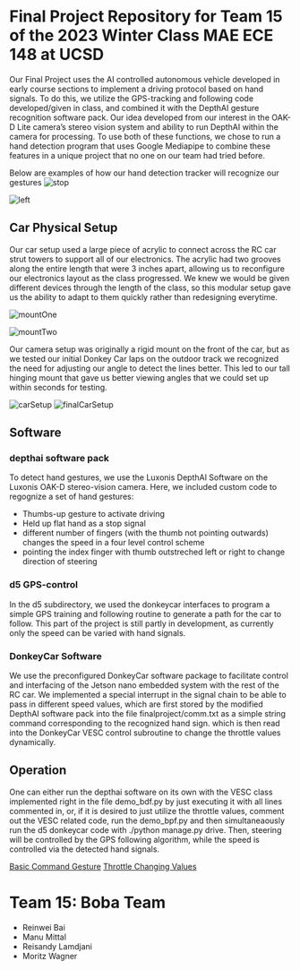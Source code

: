 # Final Project Repository for Team 15 of the 2023 Winter Class MAE ECE 148 at UCSD
Our Final Project uses the AI controlled autonomous vehicle developed in early course sections to implement a driving protocol based on hand signals. To do this, we utilize the GPS-tracking and following code developed/given in class, and combined it with the DepthAI gesture recognition software pack. Our idea developed from our interest in the OAK-D Lite camera’s stereo vision system and ability to run DepthAI within the camera for processing. To use both of these functions, we chose to run a hand detection program that uses Google Mediapipe to combine these features in a unique project that no one on our team had tried before. 

Below are examples of how our hand detection tracker will recognize our gestures
![stop](IMG_8457.png)

![left](IMG_8458.png)

## **Car Physical Setup**
Our car setup used a large piece of acrylic to connect across the RC car strut towers to support all of our electronics. The acrylic had two grooves along the entire length that were 3 inches apart, allowing us to reconfigure our electronics layout as the class progressed. We knew we would be given different devices through the length of the class, so this modular setup gave us the ability to adapt to them quickly rather than redesigning everytime.

![mountOne](mountOne.png)

![mountTwo](mountTwo.png)

Our camera setup was originally a rigid mount on the front of the car, but as we tested our initial Donkey Car laps on the outdoor track we recognized the need for adjusting our angle to detect the lines better. This led to our tall hinging mount that gave us better viewing angles that we could set up within seconds for testing.

![carSetup](carSetup.jpg)
![finalCarSetup](finalCarSetup.jpg)

## **Software**
### depthai software pack
To detect hand gestures, we use the Luxonis DepthAI Software on the Luxonis OAK-D stereo-vision camera. Here, we included custom code to regognize a set of hand gestures: 
- Thumbs-up gesture to activate driving
- Held up flat hand as a stop signal 
- different number of fingers (with the thumb not pointing outwards) changes the speed in a four level control scheme
- pointing the index finger with thumb outstreched left or right to change direction of steering 
### d5 GPS-control
In the d5 subdirectory, we used the donkeycar interfaces to program a simple GPS training and following routine to generate a path for the car to follow. This part of the project is still partly in development, as currently only the speed can be varied with hand signals.
### DonkeyCar Software
We use the preconfigured DonkeyCar software package to facilitate control and interfacing of the Jetson nano embedded system with the rest of the RC car. We implemented a special interrupt in the signal chain to be able to pass in different speed values, which are first stored by the modified DepthAI software pack into the file finalproject/comm.txt as a simple string command corresponding to the recognized hand sign. which is then read into the DonkeyCar VESC control subroutine to change the throttle values dynamically. 
## Operation
One can either run the depthai software on its own with the VESC class implemented right in the file demo_bdf.py by just executing it with all lines commented in, or, if it is desired to just utilize the throttle values, comment out the VESC related code, run the demo_bpf.py and then simultaneaously run the d5 donkeycar code with ./python manage.py drive. Then, steering will be controlled by the GPS following algorithm, while the speed is controlled via the detected hand signals.

[Basic Command Gesture](https://youtube.com/shorts/nPKbQDD19eI?feature=share)
[Throttle Changing Values](https://youtube.com/shorts/X83BDGUgH50?feature=share)

# **Team 15: Boba Team**
- Reinwei Bai
- Manu Mittal
- Reisandy Lamdjani
- Moritz Wagner
